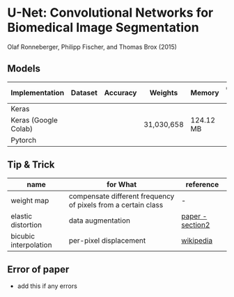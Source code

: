 # U-Net: Convolutional Networks for Biomedical Image Segmentation
Olaf Ronneberger, Philipp Fischer, and Thomas Brox (2015)

## Models

| Implementation | Dataset| Accuracy | Weights | Memory | Conv Ops | etc |
|---|---|---|---|---|---|---|
| Keras |   |   |  |  |   |    |
| Keras (Google Colab) |   |   | 31,030,658 | 124.12 MB |   |   |
| Pytorch |  |  |  |  |  | |

## Tip & Trick

| name | for What | reference |
|---|---|---|
| weight map  | compensate different frequency of pixels from a certain class | - |
| elastic distortion | data augmentation | [paper - section2](http://cognitivemedium.com/assets/rmnist/Simard.pdf) |
| bicubic interpolation | per-pixel displacement | [wikipedia](https://en.wikipedia.org/wiki/Bicubic_interpolation) |


## Error of paper
- add this if any errors
